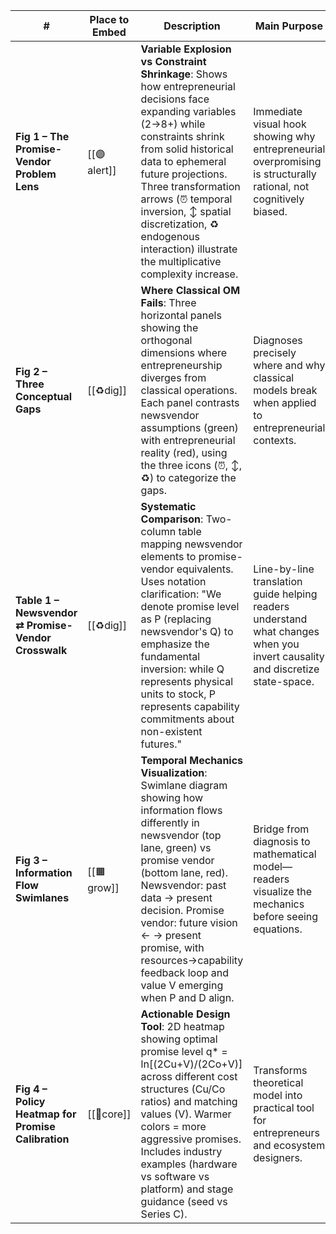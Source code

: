 | #                                                   | Place to Embed | Description                                                                                                                                                                                                                                                                                                                                                          | Main Purpose                                                                                                                 | Key Visual Elements                                                                                                                                    |
| --------------------------------------------------- | -------------- | -------------------------------------------------------------------------------------------------------------------------------------------------------------------------------------------------------------------------------------------------------------------------------------------------------------------------------------------------------------------- | ---------------------------------------------------------------------------------------------------------------------------- | ------------------------------------------------------------------------------------------------------------------------------------------------------ |
| **Fig 1 – The Promise-Vendor Problem Lens**         | [[🟣alert]]    | **Variable Explosion vs Constraint Shrinkage**: Shows how entrepreneurial decisions face expanding variables (2→8+) while constraints shrink from solid historical data to ephemeral future projections. Three transformation arrows (⏰ temporal inversion, ↕️ spatial discretization, ♻️ endogenous interaction) illustrate the multiplicative complexity increase. | Immediate visual hook showing why entrepreneurial overpromising is structurally rational, not cognitively biased.            | Left: Newsvendor's tractable world (2 vars, 3 constraints). Right: Promise vendor's explosion (8+ vars, 1.5 constraints). Arrows show transformations. |
| **Fig 2 – Three Conceptual Gaps**                   | [[♻️dig]]      | **Where Classical OM Fails**: Three horizontal panels showing the orthogonal dimensions where entrepreneurship diverges from classical operations. Each panel contrasts newsvendor assumptions (green) with entrepreneurial reality (red), using the three icons (⏰, ↕️, ♻️) to categorize the gaps.                                                                 | Diagnoses precisely where and why classical models break when applied to entrepreneurial contexts.                           | Three panels: Time (past→present vs future→present), Space (continuous vs discrete), Interaction (exogenous vs endogenous).                            |
| **Table 1 – Newsvendor ⇄ Promise-Vendor Crosswalk** | [[♻️dig]]      | **Systematic Comparison**: Two-column table mapping newsvendor elements to promise-vendor equivalents. Uses notation clarification: "We denote promise level as P (replacing newsvendor's Q) to emphasize the fundamental inversion: while Q represents physical units to stock, P represents capability commitments about non-existent futures."                    | Line-by-line translation guide helping readers understand what changes when you invert causality and discretize state-space. | Decision variables (red), Random variables (blue), Objectives, Time flow, Risk types, with mathematical notation (Q→P, D→D, etc.)                      |
| **Fig 3 – Information Flow Swimlanes**              | [[🟧grow]]     | **Temporal Mechanics Visualization**: Swimlane diagram showing how information flows differently in newsvendor (top lane, green) vs promise vendor (bottom lane, red). Newsvendor: past data → present decision. Promise vendor: future vision ← → present promise, with resources→capability feedback loop and value V emerging when P and D align.                 | Bridge from diagnosis to mathematical model—readers visualize the mechanics before seeing equations.                         | Two swimlanes across Past-Present-Future timeline, with arrows showing flow direction, ⏰↕️♻️ icons marking transformations.                            |
| **Fig 4 – Policy Heatmap for Promise Calibration**  | [[🔴core]]     | **Actionable Design Tool**: 2D heatmap showing optimal promise level q* = ln[(2Cu+V)/(2Co+V)] across different cost structures (Cu/Co ratios) and matching values (V). Warmer colors = more aggressive promises. Includes industry examples (hardware vs software vs platform) and stage guidance (seed vs Series C).                                                | Transforms theoretical model into practical tool for entrepreneurs and ecosystem designers.                                  | Heatmap grid with Cu/Co on x-axis, V on y-axis, color gradient for q*, annotated with real-world contexts.                                             |
